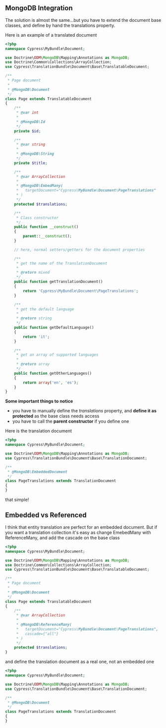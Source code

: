 MongoDB Integration
-------------------

The solution is almost the same...but you have to extend the document base classes, and define by hand the translations property.

Here is an example of a translated document

```php
<?php
namespace Cypress\MyBundle\Document;

use Doctrine\ODM\MongoDB\Mapping\Annotations as MongoDB;
use Doctrine\Common\Collections\ArrayCollection;
use Cypress\TranslationBundle\Document\Base\TranslatableDocument;

/**
 * Page document
 *
 * @MongoDB\Document
 */
class Page extends TranslatableDocument
{
    /**
     * @var int
     *
     * @MongoDB\Id
     */
    private $id;

    /**
     * @var string
     *
     * @MongoDB\String
     */
    private $title;

    /**
     * @var ArrayCollection
     *
     * @MongoDB\EmbedMany(
     *   targetDocument="Cypress\MyBundle\Document\PageTranslations"
     * )
     */
    protected $translations;

    /**
     * Class constructor
     */
    public function __construct()
    {
        parent::__construct();
    }

    // here, normal setters/getters for the document properties

    /**
     * get the name of the TranslationDocument
     *
     * @return mixed
     */
    public function getTranslationDocument()
    {
        return 'Cypress\MyBundle\Document\PageTranslations';
    }

    /**
     * get the default language
     *
     * @return string
     */
    public function getDefaultLanguage()
    {
        return 'it';
    }

    /**
     * get an array of supported languages
     *
     * @return array
     */
    public function getOtherLanguages()
    {
        return array('en', 'es');
    }
}
```

**Some important things to notice**

* you have to manually define the *translations* property, and **define it as protected** as the base class needs access
* you have to call the **parent constructor** if you define one


Here is the translation document

```php
<?php
namespace Cypress\MyBundle\Document;

use Doctrine\ODM\MongoDB\Mapping\Annotations as MongoDB;
use Cypress\TranslationBundle\Document\Base\TranslationDocument;

/**
 * @MongoDB\EmbeddedDocument
 */
class PageTranslations extends TranslationDocument
{
}
```

that simple!

Embedded vs Referenced
----------------------

I think that entity translation are perfect for an embedded document. But if you want a translation collection it's easy as change EmebedMany with ReferenceMany, and add the cascade on the base class

```php
<?php
namespace Cypress\MyBundle\Document;

use Doctrine\ODM\MongoDB\Mapping\Annotations as MongoDB;
use Doctrine\Common\Collections\ArrayCollection;
use Cypress\TranslationBundle\Document\Base\TranslatableDocument;

/**
 * Page document
 *
 * @MongoDB\Document
 */
class Page extends TranslatableDocument
{
    /**
     * @var ArrayCollection
     *
     * @MongoDB\ReferenceMany(
     *   targetDocument="Cypress\MyBundle\Document\PageTranslations",
     *   cascade={"all"}
     * )
     */
    protected $translations;
}
```

and define the translation document as a real one, not an embedded one

```php
<?php
namespace Cypress\MyBundle\Document;

use Doctrine\ODM\MongoDB\Mapping\Annotations as MongoDB;
use Cypress\TranslationBundle\Document\Base\TranslationDocument;

/**
 * @MongoDB\Document
 */
class PageTranslations extends TranslationDocument
{
}
```